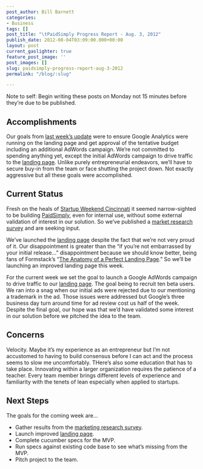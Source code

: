 ```yaml
---
post_author: Bill Barnett
categories:
- Business
tags: []
post_title: "\tPaidSimply Progress Report - Aug. 3, 2012"
publish_date: 2012-08-04T03:09:00.000+00:00
layout: post
current_gaslighter: true
feature_post_image: ''
post_images: []
slug: paidsimply-progress-report-aug-3-2012
permalink: "/blog/:slug"

---
```

Note to self: Begin writing these posts on Monday not 15 minutes before
they’re due to be published.

## Accomplishments

Our goals from [last week’s
update](http://blog.gaslightsoftware.com/2012/07/27/paidsimply-lean-canvas.html)
were to ensure Google Analytics were running on the landing page
and get approval of the tentative budget including an additional AdWords
campaign. We’re not committed to spending anything yet, except the initial
AdWords campaign to drive traffic to the [landing
page](https://app.paidsimply.com/). Unlike purely entrepreneurial endeavors,
we’ll have to secure buy-in from the team or face shutting the project down.
Not exactly aggressive but all these goals were accomplished.

## Current Status

Fresh on the heals of [Startup Weekend
Cincinnati](http://cincinnati.startupweekend.org/) it seemed narrow-sighted to
be building [PaidSimply](https://app.paidsimply.com/), even for internal use,
without some external validation of interest in our solution. So we’ve
published a [market research survey](http://bit.ly/Mam6uZ) and are seeking
input.

We’ve launched the [landing page](https://app.paidsimply.com/) despite the
fact that we’re not very proud of it. Our disappointment is greater than the
“if you’re not embarrassed by your initial release…” disappointment because we
should know better, being fans of Formstack’s “[The Anatomy of a Perfect
Landing Page](http://www.formstack.com/the-anatomy-of-a-perfect-landing-page/).”
So we’ll be launching an improved landing page this week.

For the current week we set the goal to launch a Google AdWords campaign to
drive traffic to our [landing page](https://app.paidsimply.com/). The goal
being to recruit ten beta users. We ran into a snag when our initial ads were
rejected due to our mentioning a trademark in the ad. Those issues were
addressed but Google’s three business day turn around time for ad review cost
us half of the week. Despite the final goal, our hope was that we’d have
validated some interest in our solution before we pitched the idea to the
team.

## Concerns

Velocity. Maybe it’s my experience as an entrepreneur but I’m not accustomed
to having to build consensus before I can act and the process seems to slow me
uncomfortably. THere’s also some education that has to take place. Innovating
within a larger organization requires the patience of a teacher. Every team
member brings different levels of experience and familiarity with the tenets
of lean especially when applied to startups.

## Next Steps

The goals for the coming week are…

  * Gather results from the [marketing research survey](http://bit.ly/Mam6uZ).
  * Launch improved [landing page](https://app.paidsimply.com/).
  * Complete cucumber specs for the MVP.
  * Run specs against existing code base to see what’s missing from the MVP.
  * Pitch project to the team.
